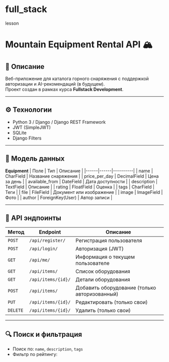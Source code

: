 # full_stack
lesson
# Mountain Equipment Rental API 🏔️

## 🎯 Описание
Веб-приложение для каталога горного снаряжения с поддержкой авторизации и AI-рекомендаций (в будущем).  
Проект создан в рамках курса **Fullstack Development**.

---

## ⚙️ Технологии
- Python 3 / Django / Django REST Framework  
- JWT (SimpleJWT)  
- SQLite  
- Django Filters

---

## 🧩 Модель данных
**Equipment**
| Поле | Тип | Описание |
|------|------|----------|
| name | CharField | Название снаряжения |
| price_per_day | DecimalField | Цена за день |
| available_from | DateField | Дата доступности |
| description | TextField | Описание |
| rating | FloatField | Оценка |
| tags | CharField | Теги |
| file | FileField | Документ или изображение |
| image | ImageField | Фото |
| author | ForeignKey(User) | Автор записи |

---

## 🔐 API эндпоинты

| Метод | Endpoint | Описание |
|--------|-----------|----------|
| `POST` | `/api/register/` | Регистрация пользователя |
| `POST` | `/api/login/` | Авторизация (JWT) |
| `GET` | `/api/me/` | Информация о текущем пользователе |
| `GET` | `/api/items/` | Список оборудования |
| `GET` | `/api/items/{id}/` | Детали оборудования |
| `POST` | `/api/items/` | Добавить оборудование (только авторизованный) |
| `PUT` | `/api/items/{id}/` | Редактировать (только свои) |
| `DELETE` | `/api/items/{id}/` | Удалить (только свои) |

---

## 🔍 Поиск и фильтрация
- Поиск по: `name`, `description`, `tags`
- Фильтр по рейтингу:
